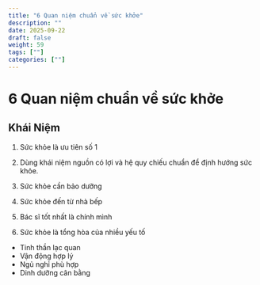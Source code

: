 ```yaml
---
title: "6 Quan niệm chuẩn về sức khởe"
description: ""
date: 2025-09-22
draft: false
weight: 59
tags: [""]
categories: [""]
---
```


# 6 Quan niệm chuẩn về sức khởe

<!-- **Mã:** 
**Nhóm:**  -->

## Khái Niệm

1. Sức khỏe là ưu tiên số 1

2. Dùng khái niệm nguồn có lợi và hệ quy chiếu chuẩn để định hướng sức khỏe.

3. Sức khỏe cần bảo dưỡng

4. Sức khỏe đến từ nhà bếp

5. Bác sĩ tốt nhất là chính mình

6. Sức khỏe là tổng hòa của nhiều yếu tố
- Tinh thần lạc quan
- Vận động hợp lý
- Ngủ nghỉ phù hợp
- Dinh dưỡng cân bằng
